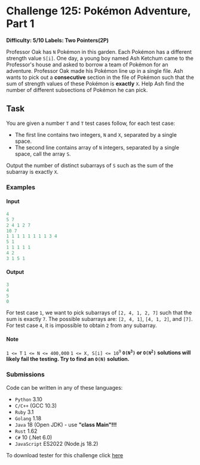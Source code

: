 # Challenge 125: Pokémon Adventure, Part 1

**Difficulty: 5/10
Labels: Two Pointers(2P)**

Professor Oak has `N` Pokémon in this garden. Each Pokémon has a different strength value `S[i]`.
One day, a young boy named Ash Ketchum came to the Professor's house and asked to borrow a team of Pokémon for an adventure. Professor Oak made his Pokémon line up in a single file.
Ash wants to pick out a **consecutive** section in the file of Pokémon such that the sum of strength values of these Pokémon is **exactly** `X`.
Help Ash find the number of different subsections of Pokémon he can pick.

## Task

You are given a number `T` and `T` test cases follow, for each test case:

- The first line contains two integers, `N` and `X`, separated by a single space.
- The second line contains array of `N` integers, separated by a single space, call the array `S`.

Output the number of distinct subarrays of `S` such as the sum of the subarray is exactly `X`.

### Examples

#### Input

```rust
4
5 7
2 4 1 2 7
10 7
1 1 1 1 1 1 1 1 3 4
5 1
1 1 1 1 1
4 2
3 1 5 1
```

#### Output

```rust
3
4
5
0
```

For test case `1`, we want to pick subarrays of `[2, 4, 1, 2, 7]` such that the sum is exactly `7`. The possible subarrays are: `[2, 4, 1]`, `[4, 1, 2]`, and `[7]`.
For test case `4`, it is impossible to obtain `2` from any subarray.

#### Note

`1 <= T`
`1 <= N <= 400,000`
`1 <= X, S[i] <= 10`<sup>`9`</sup>
**`O(N`<sup>`3`</sup>`)` or `O(N`<sup>`2`</sup>`)` solutions will likely fail the testing. Try to find an `O(N)` solution.**

### Submissions

Code can be written in any of these languages:

- `Python` 3.10
- `C/C++` (GCC 10.3)
- `Ruby` 3.1
- `Golang` 1.18
- `Java` 18 (Open JDK) - use **"class Main"!!!**
- `Rust` 1.62
- `C#` 10 (.Net 6.0)
- `JavaScript` ES2022 (Node.js 18.2)

To download tester for this challenge click [here](https://downgit.github.io/#/home?url=https://github.com/Pomroka/PreviousChallenges/tree/main/Challenge_125)
